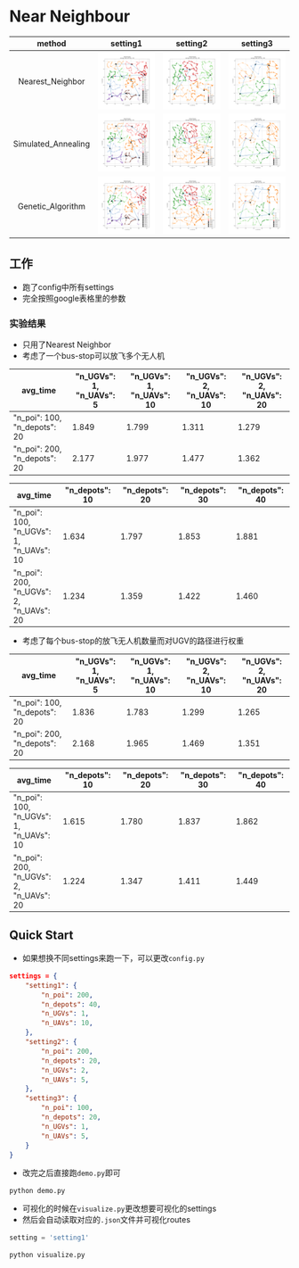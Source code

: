 # Near Neighbour

| method | setting1 | setting2 | setting3 |
| :----: | :------: | :------: | :------: |
| Nearest_Neighbor | ![](./images/2EVRP-Nearest_Neighbor-200user-40busstop-1UGVs-10UAVs.png) | ![](./images/2EVRP-Nearest_Neighbor-200user-20busstop-2UGVs-5UAVs.png) | ![](./images/2EVRP-Nearest_Neighbor-100user-20busstop-1UGVs-5UAVs.png) |
| Simulated_Annealing | ![](./images/2EVRP-Simulated_Annealing-200user-40busstop-1UGVs-10UAVs.png) | ![](./images/2EVRP-Simulated_Annealing-200user-20busstop-2UGVs-5UAVs.png) | ![](./images/2EVRP-Simulated_Annealing-100user-20busstop-1UGVs-5UAVs.png) |
| Genetic_Algorithm | ![](./images/2EVRP-Genetic_Algorithm-200user-40busstop-1UGVs-10UAVs.png) | ![](./images/2EVRP-Genetic_Algorithm-200user-20busstop-2UGVs-5UAVs.png) | ![](./images/2EVRP-Genetic_Algorithm-100user-20busstop-1UGVs-5UAVs.png) |

## 工作

- 跑了config中所有settings
- 完全按照google表格里的参数

### 实验结果

- 只用了Nearest Neighbor
- 考虑了一个bus-stop可以放飞多个无人机

| avg_time | "n_UGVs": 1,</br>"n_UAVs": 5 | "n_UGVs": 1,</br>"n_UAVs": 10 | "n_UGVs": 2,</br>"n_UAVs": 10 | "n_UGVs": 2,</br>"n_UAVs": 20 |
| -------- | ---------------------------- | ----------------------------- | ----------------------------- | ----------------------------- |
| "n_poi": 100, </br>"n_depots": 20 |  1.849  |  1.799  |   1.311   |   1.279   |
| "n_poi": 200, </br>"n_depots": 20 |  2.177  |  1.977  |   1.477   |   1.362   |
    
| avg_time | "n_depots": 10 | "n_depots": 20 | "n_depots": 30 | "n_depots": 40 |
| -------- | ---------------------------- | ----------------------------- | ----------------------------- | ----------------------------- |
| "n_poi": 100, </br>"n_UGVs": 1, </br>"n_UAVs": 10 |  1.634  |  1.797  |   1.853   |   1.881   |
| "n_poi": 200, </br>"n_UGVs": 2, </br>"n_UAVs": 20 |  1.234  |  1.359  |   1.422   |   1.460   |

- 考虑了每个bus-stop的放飞无人机数量而对UGV的路径进行权重

| avg_time | "n_UGVs": 1,</br>"n_UAVs": 5 | "n_UGVs": 1,</br>"n_UAVs": 10 | "n_UGVs": 2,</br>"n_UAVs": 10 | "n_UGVs": 2,</br>"n_UAVs": 20 |
| -------- | ---------------------------- | ----------------------------- | ----------------------------- | ----------------------------- |
| "n_poi": 100, </br>"n_depots": 20 |  1.836  |  1.783  |   1.299   |   1.265   |
| "n_poi": 200, </br>"n_depots": 20 |  2.168  |  1.965  |   1.469   |   1.351   |
    
| avg_time | "n_depots": 10 | "n_depots": 20 | "n_depots": 30 | "n_depots": 40 |
| -------- | ---------------------------- | ----------------------------- | ----------------------------- | ----------------------------- |
| "n_poi": 100, </br>"n_UGVs": 1, </br>"n_UAVs": 10 |  1.615  |  1.780  |   1.837   |   1.862   |
| "n_poi": 200, </br>"n_UGVs": 2, </br>"n_UAVs": 20 |  1.224  |  1.347  |   1.411   |   1.449   |

## Quick Start

- 如果想换不同settings来跑一下，可以更改`config.py`

```json
settings = {
    "setting1": {
        "n_poi": 200,
        "n_depots": 40,
        "n_UGVs": 1,
        "n_UAVs": 10,
    },
    "setting2": {
        "n_poi": 200,
        "n_depots": 20,
        "n_UGVs": 2,
        "n_UAVs": 5,
    },
    "setting3": {
        "n_poi": 100,
        "n_depots": 20,
        "n_UGVs": 1,
        "n_UAVs": 5,
    }
}
```

- 改完之后直接跑`demo.py`即可

```shell
python demo.py
```

- 可视化的时候在`visualize.py`更改想要可视化的settings
- 然后会自动读取对应的`.json`文件并可视化routes

```python
setting = 'setting1'
```

```shell
python visualize.py
```